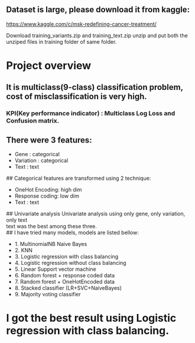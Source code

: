 ## Dataset is large, please download it from kaggle:
 https://www.kaggle.com/c/msk-redefining-cancer-treatment/
 
 Download training_variants.zip and training_text.zip 
 unzip and put both the unziped files in training folder of same folder.

# Project overview
## It is multiclass(9-class) classification problem, cost of misclassification is very high.
### KPI(Key performance indicator) : Multiclass Log Loss  and Confusion matrix.

## There were 3 features:
<ul>
  <li>Gene : categorical</li>
  <li>Variation : categorical</li>
  <li>Text : text</li>
</ul>
## Categorical features are transformed using 2 technique:
<ul>
  <li>OneHot Encoding: high dim</li>
  <li>Response coding: low dim</li>
  <li>Text : text</li>
</ul>
## Univariate analysis
Univariate analysis using only gene, only variation, only text</br>
text was the best among these three.</br>
## I have tried many models, models are listed bellow:
<ul>
 <li>1. MultinomialNB Naive Bayes </li>
 <li>2. KNN</li>
 <li>3. Logistic regression with class balancing</li>
 <li>4. Logistic regression without class balancing</li>
 <li>5. Linear Support vector machine</li>
 <li>6. Random forest + response coded data </li>
 <li>7. Random forest + OneHotEncoded data </li>
 <li>8. Stacked classifier (LR+SVC+NaiveBayes) </li>
 <li>9. Majority voting classifier</li> 
</ul>

# I got the best result using Logistic regression with class balancing.
